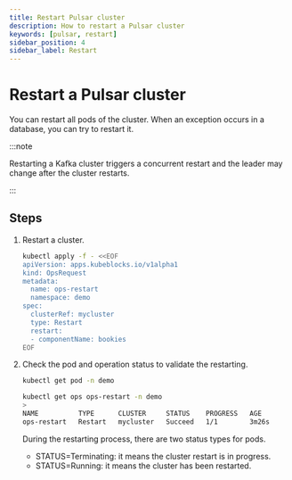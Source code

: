 ```yaml
---
title: Restart Pulsar cluster
description: How to restart a Pulsar cluster
keywords: [pulsar, restart]
sidebar_position: 4
sidebar_label: Restart
---
```


# Restart a Pulsar cluster

You can restart all pods of the cluster. When an exception occurs in a database, you can try to restart it.

:::note

Restarting a Kafka cluster triggers a concurrent restart and the leader may change after the cluster restarts.

:::

## Steps

1. Restart a cluster.

   ```bash
   kubectl apply -f - <<EOF
   apiVersion: apps.kubeblocks.io/v1alpha1
   kind: OpsRequest
   metadata:
     name: ops-restart
     namespace: demo
   spec:
     clusterRef: mycluster
     type: Restart 
     restart:
     - componentName: bookies
   EOF
   ```

2. Check the pod and operation status to validate the restarting.

   ```bash
   kubectl get pod -n demo

   kubectl get ops ops-restart -n demo
   >
   NAME          TYPE      CLUSTER     STATUS    PROGRESS   AGE
   ops-restart   Restart   mycluster   Succeed   1/1        3m26s
   ```

   During the restarting process, there are two status types for pods.

   - STATUS=Terminating: it means the cluster restart is in progress.
   - STATUS=Running: it means the cluster has been restarted.
